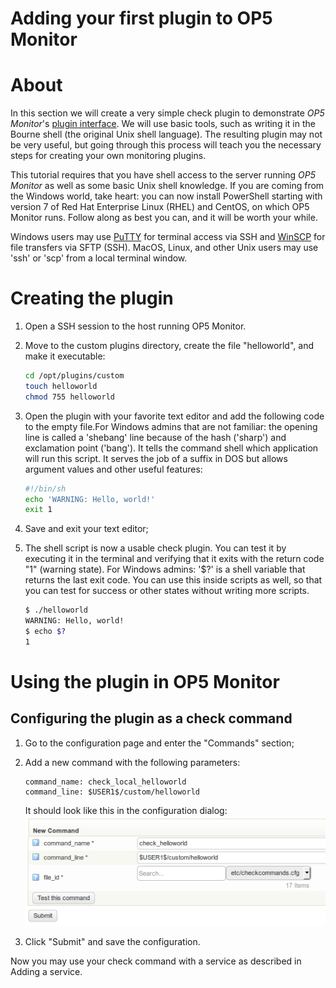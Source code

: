 # Adding your first plugin to OP5 Monitor

# About

In this section we will create a very simple check plugin to demonstrate *OP5 Monitor*'s [plugin interface](The_plugin_interface.md). We will use basic tools, such as writing it in the Bourne shell (the original Unix shell language). The resulting plugin may not be very useful, but going through this process will teach you the necessary steps for creating your own monitoring plugins.

This tutorial requires that you have shell access to the server running *OP5 Monitor* as well as some basic Unix shell knowledge. If you are coming from the Windows world, take heart: you can now install PowerShell starting with version 7 of Red Hat Enterprise Linux (RHEL) and CentOS, on which OP5 Monitor runs. Follow along as best you can, and it will be worth your while.

Windows users may use [PuTTY](http://www.chiark.greenend.org.uk/%7Esgtatham/putty/latest.html) for terminal access via SSH and [WinSCP](https://winscp.net/eng/index.php) for file transfers via SFTP (SSH). MacOS, Linux, and other Unix users may use 'ssh' or 'scp' from a local terminal window.

# Creating the plugin

1. Open a SSH session to the host running OP5 Monitor.
2. Move to the custom plugins directory, create the file "helloworld", and make it executable:

    ``` {.bash data-syntaxhighlighter-params="brush: bash; gutter: false; theme: Confluence" data-theme="Confluence" style="brush: bash; gutter: false; theme: Confluence"}
    cd /opt/plugins/custom
    touch helloworld
    chmod 755 helloworld
    ```

3. Open the plugin with your favorite text editor and add the following code to the empty file.For Windows admins that are not familiar: the opening line is called a 'shebang' line because of the hash ('sharp') and exclamation point ('bang'). It tells the command shell which application will run this script. It serves the job of a suffix in DOS but allows argument values and other useful features:

    ``` {.bash data-syntaxhighlighter-params="brush: bash; gutter: false; theme: Confluence" data-theme="Confluence" style="brush: bash; gutter: false; theme: Confluence"}
    #!/bin/sh
    echo 'WARNING: Hello, world!'
    exit 1
    ```

4. Save and exit your text editor;
5. The shell script is now a usable check plugin. You can test it by executing it in the terminal and verifying that it exits with the return code "1" (warning state).
    For Windows admins: '\$?' is a shell variable that returns the last exit code. You can use this inside scripts as well, so that you can test for success or other states without writing more scripts.

    ``` {.bash data-syntaxhighlighter-params="brush: bash; gutter: false; theme: Confluence" data-theme="Confluence" style="brush: bash; gutter: false; theme: Confluence"}
    $ ./helloworld
    WARNING: Hello, world!
    $ echo $?
    1
    ```

# Using the plugin in OP5 Monitor

## Configuring the plugin as a check command

1. Go to the configuration page and enter the "Commands" section;

2. Add a new command with the following parameters:

    ``` {.text data-syntaxhighlighter-params="brush: text; gutter: false; theme: Confluence" data-theme="Confluence" style="brush: text; gutter: false; theme: Confluence"}
    command_name: check_local_helloworld
    command_line: $USER1$/custom/helloworld
    ```

    It should look like this in the configuration dialog:
    ![](attachments/16482423/19235817.png)

3. Click "Submit" and save the configuration.

Now you may use your check command with a service as described in Adding a service.
